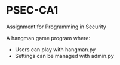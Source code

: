# PSEC-CA1

Assignment for Programming in Security

A hangman game program where:

- Users can play with hangman.py
- Settings can be managed with admin.py
